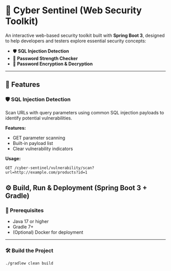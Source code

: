 # 🔐 Cyber Sentinel (Web Security Toolkit)

An interactive web-based security toolkit built with **Spring Boot 3**, designed to help developers and testers explore essential security concepts:

- 🛡️ **SQL Injection Detection**
- 🔑 **Password Strength Checker**
- 🔐 **Password Encryption & Decryption**

---

## 📌 Features

### 🛡️ SQL Injection Detection

Scan URLs with query parameters using common SQL injection payloads to identify potential vulnerabilities.

**Features:**
- GET parameter scanning
- Built-in payload list
- Clear vulnerability indicators

**Usage:**
```http
GET /cyber-sentinel/vulnerability/scan?url=http://example.com/products?id=1
```

## ⚙️ Build, Run & Deployment (Spring Boot 3 + Gradle)

### 🧰 Prerequisites

- Java 17 or higher
- Gradle 7+
- (Optional) Docker for deployment

---

### 🛠️ Build the Project

```bash
./gradlew clean build


